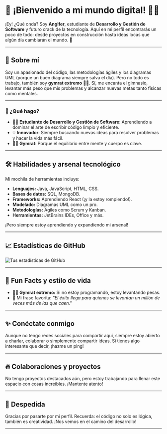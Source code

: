 # 🚀 ¡Bienvenido a mi mundo digital! 👨‍💻

¡Ey! ¿Qué onda? Soy **Anglfer**, estudiante de **Desarrollo y Gestión de Software** y futuro crack de la tecnología. Aquí en mi perfil encontrarás un poco de todo: desde proyectos en construcción hasta ideas locas que algún día cambiarán el mundo. 🤘

---

## 🦾 Sobre mí

Soy un apasionado del código, las metodologías ágiles y los diagramas UML (porque un buen diagrama siempre salva el día). Pero no todo es trabajo, también soy **gymrat extremo** 🏋️‍♂️. Sí, me encanta el gimnasio, levantar más peso que mis problemas y alcanzar nuevas metas tanto físicas como mentales.

---

### 🌟 ¿Qué hago?

- 🧑‍💻 **Estudiante de Desarrollo y Gestión de Software**: Aprendiendo a dominar el arte de escribir código limpio y eficiente.
- 💡 **Innovador**: Siempre buscando nuevas ideas para resolver problemas y hacer la vida más fácil.
- 🏋️‍♂️ **Gymrat**: Porque el equilibrio entre mente y cuerpo es clave.

---

## 🛠️ Habilidades y arsenal tecnológico

Mi mochila de herramientas incluye:
- **Lenguajes:** Java, JavaScript, HTML, CSS.
- **Bases de datos:** SQL, MongoDB.
- **Frameworks:** Aprendiendo React (¡y la estoy rompiendo!).
- **Modelado:** Diagramas UML como un pro.
- **Metodologías:** Ágiles como Scrum y Kanban.
- **Herramientas:** JetBrains IDEs, Office y más.

¡Pero siempre estoy aprendiendo y expandiendo mi arsenal!

---

## 📈 Estadísticas de GitHub

![Tus estadísticas de GitHub](https://github-readme-stats.vercel.app/api?username=anglfer&show_icons=true&theme=radical)

---

## 🎯 Fun Facts y estilo de vida

- 🏋️‍♂️ **Gymrat extremo:** Si no estoy programando, estoy levantando pesas.
- 💬 Mi frase favorita: *"El éxito llega para quienes se levantan un millón de veces más de las que caen."*

---

## ✨ Conéctate conmigo

Aunque no tengo redes sociales para compartir aquí, siempre estoy abierto a charlar, colaborar o simplemente compartir ideas. Si tienes algo interesante que decir, ¡hazme un ping!

---

## 🔥 Colaboraciones y proyectos

No tengo proyectos destacados aún, pero estoy trabajando para llenar este espacio con cosas increíbles. ¡Mantente atento!

---

## 🤘 Despedida

Gracias por pasarte por mi perfil. Recuerda: el código no solo es lógica, también es creatividad. ¡Nos vemos en el camino del desarrollo!

---

